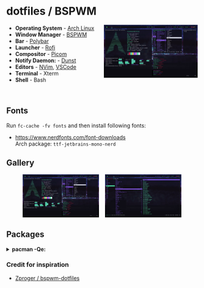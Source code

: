 <p align="center">
  <h1 align="left">dotfiles / BSPWM</h1> 
  <img src="https://raw.githubusercontent.com/alexeymasasin/dotfiles/refs/heads/main/images/bspwm.jpg" width="49%" align="right" />
</p>

* **Operating System** \- <a target="_blank" href="https://archlinux.org/">Arch Linux</a>
* **Window Manager** \- <a target="_blank" href="https://github.com/baskerville/bspwm">BSPWM</a>
* **Bar** \- <a target="_blank" href="https://github.com/polybar/polybar">Polybar</a>
* **Launcher** \- <a target="_blank" href="https://github.com/davatorium/rofi">Rofi</a>
* **Compositor** \- <a target="_blank" href="https://github.com/FT-Labs/picom">Picom</a>
* **Notify Daemon:** \- <a target="_blank" href="https://github.com/dunst-project/dunst">Dunst</a>
* **Editors** \- <a target="_blank" href="https://neovim.io/">NVim</a>, <a target="_blank" href="https://code.visualstudio.com/">VSCode</a>
* **Terminal** \- Xterm
* **Shell** \- Bash
<br />

## Fonts
Run `fc-cache -fv fonts` and then install following fonts:
- https://www.nerdfonts.com/font-downloads <br>
      Arch package: `ttf-jetbrains-mono-nerd`

## Gallery
  <p align="center">
    <img src="https://raw.githubusercontent.com/alexeymasasin/dotfiles/refs/heads/main/images/bspwm.jpg" width="40%" />
    &nbsp;&nbsp;
    <img src="https://raw.githubusercontent.com/alexeymasasin/dotfiles/refs/heads/main/images/ranger.jpg" width="40%" />
  </p>

## Packages
<details>
  <summary><b>pacman -Qe:</b></summary>
  
  ```
    alacritty 0.13.2-3
    amd-ucode 20240909.552ed9b8-1
    base 3-2
    base-devel 1-2
    blueberry 1.4.8-2
    bluez-utils 5.78-1
    bspwm 0.9.10-4
    deskreen 2.0.4-5
    discord 0.0.70-1
    dmenu 5.3-3
    dunst 1.11.0-1
    efibootmgr 18-3
    feh 3.10.3-1
    firefox 131.0-1
    flameshot 12.1.0-5
    git 2.47.0-1
    gpick 0.3-2
    grub 2:2.12-3
    gst-plugin-pipewire 1:1.2.5-1
    gvfs 1.56.0-1
    htop 3.3.0-3
    i2c-tools 4.3-6
    i3lock 2.15-2
    intel-media-driver 24.3.3-1
    iwd 2.22-1
    libpulse 17.0-3
    libva-intel-driver 2.4.1-3
    libva-mesa-driver 1:24.2.4-1
    linux 6.11.2.arch1-1
    linux-firmware 20240909.552ed9b8-1
    lsof 4.99.3-2
    lxappearance 0.6.3-5
    ly 1.0.2-1
    nano 8.2-1
    neofetch 7.1.0-2
    neovim 0.10.2-1
    network-manager-applet 1.36.0-1
    networkmanager 1.48.10-1
    nodejs-lts-iron 20.18.0-1
    noto-fonts-cjk 20230817-2
    ntfs-3g 2022.10.3-1
    openrgb 0.9-4
    os-prober 1.81-2
    pavucontrol 1:6.1-1
    picom 12.1-3
    pipewire 1:1.2.5-1
    pipewire-alsa 1:1.2.5-1
    pipewire-jack 1:1.2.5-1
    polybar 3.7.2-2
    pulseaudio 17.0-3
    pulseaudio-bluetooth 17.0-3
    rofi 1.7.5-3
    rxvt-unicode 9.31-6
    smartmontools 7.4-2
    sxhkd 0.6.2-4
    telegram-desktop 5.6.1-1
    thunar-volman 4.18.0-3
    unzip 6.0-21
    vi 1:070224-6
    vim 9.1.0764-1
    visual-studio-code-bin 1.94.0-1
    vlc 3.0.21-6
    vulkan-intel 1:24.2.4-1
    vulkan-radeon 1:24.2.4-1
    wget 1.24.5-3
    wireless_tools 30.pre9-4
    wireplumber 0.5.6-1
    xclip 0.13-5
    xcolor 0.5.1-4
    xdg-utils 1.2.1-1
    xdo 0.5.7-3
    xf86-video-amdgpu 23.0.0-2
    xf86-video-ati 1:22.0.0-2
    xf86-video-nouveau 1.0.17-3
    xf86-video-vmware 13.4.0-3
    xorg-server 21.1.13-1
    xorg-xinit 1.4.2-2
    xorg-xrandr 1.5.2-2
    yarn 1.22.22-2
    zram-generator 1.1.2-1
  ```
</details>

### Credit for inspiration
- [Zproger / bspwm-dotfiles](https://github.com/Zproger/bspwm-dotfiles)

